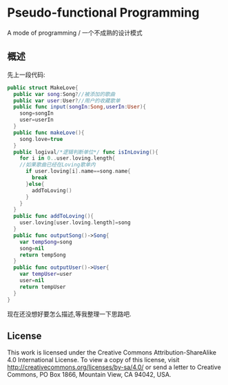 # Pseudo-functional Programming
A mode of programming / 一个不成熟的设计模式
## 概述
先上一段代码:
```swift
public struct MakeLove{
  public var song:Song?//被添加的歌曲
  public var user:User?//用户的收藏歌单
  public func input(songIn:Song,userIn:User){
    song=songIn
    user=userIn
  }
  public func makeLove(){
    song.love=true
  }
  public logival/*逻辑判断单位*/ func isInLoving(){
    for i in 0..user.loving.length{
    //如果歌曲已经在Loving歌单内
      if user.loving[i].name==song.name{
        break
      }else{
        addToLoving()
      }
    }
  }
  public func addToLoving(){
    user.loving[user.loving.length]=song
  }
  public func outputSong()->Song{
    var tempSong=song
    song=nil
    return tempSong
  }
  public func outputUser()->User{
    var tempUser=user
    user=nil
    return tempUser
  }
}
```
现在还没想好要怎么描述,等我整理一下思路吧.
## License
This work is licensed under the Creative Commons Attribution-ShareAlike 4.0 International License. To view a copy of this license, visit http://creativecommons.org/licenses/by-sa/4.0/ or send a letter to Creative Commons, PO Box 1866, Mountain View, CA 94042, USA.
